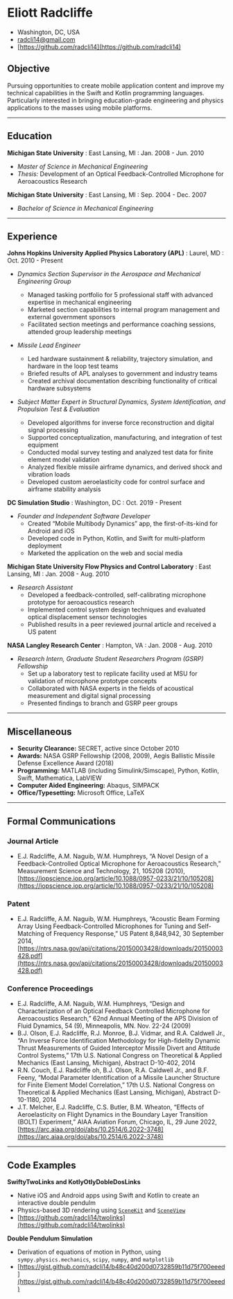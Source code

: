 # Eliott Radcliffe

 * Washington, DC, USA
 * [radcli14@gmail.com](mailto:radcli14@gmail.com)
 * [https://github.com/radcli14](https://github.com/radcli14)


## Objective

Pursuing opportunities to create mobile application content and improve my technical capabilities in the Swift and Kotlin programming languages. Particularly interested in bringing education-grade engineering and physics applications to the masses using mobile platforms.


________________________________________________________________________

## Education

__Michigan State University__ : East Lansing, MI : Jan. 2008 - Jun. 2010

 * _Master of Science in Mechanical Engineering_ 
 * _Thesis:_ Development of an Optical Feedback-Controlled Microphone for Aeroacoustics Research


__Michigan State University__ : East Lansing, MI : Sep. 2004 - Dec. 2007

 * _Bachelor of Science in Mechanical Engineering_ 
      

________________________________________________________________________

## Experience

__Johns Hopkins University Applied Physics Laboratory (APL)__ : Laurel, MD : Oct. 2010 - Present
 
 * _Dynamics Section Supervisor in the Aerospace and Mechanical Engineering Group_
   - Managed tasking portfolio for 5 professional staff with advanced expertise in mechanical engineering  
   - Marketed section capabilities to internal program management and external government sponsors
   - Facilitated section meetings and performance coaching sessions, attended group leadership meetings          
 
 * _Missile Lead Engineer_
   - Led hardware sustainment & reliability, trajectory simulation, and hardware in the loop test teams
   - Briefed results of APL analyses to government and industry teams
   - Created archival documentation describing functionality of critical hardware subsystems   
 
 * _Subject Matter Expert in Structural Dynamics, System Identification, and Propulsion Test & Evaluation_
   - Developed algorithms for inverse force reconstruction and digital signal processing
   - Supported conceptualization, manufacturing, and integration of test equipment
   - Conducted modal survey testing and analyzed test data for finite element model validation
   - Analyzed flexible missile airframe dynamics, and derived shock and vibration loads
   - Developed custom aeroelasticity code for control surface and airframe stability analysis


__DC Simulation Studio__ : Washington, DC : Oct. 2019 - Present

 * _Founder and Independent Software Developer_
   - Created “Mobile Multibody Dynamics” app, the first-of-its-kind for Android and iOS
   - Developed code in Python, Kotlin, and Swift for multi-platform deployment
   - Marketed the application on the web and social media


__Michigan State University Flow Physics and Control Laboratory__ : East Lansing, MI : Jan. 2008 - Aug. 2010

 * _Research Assistant_
   - Developed a feedback-controlled, self-calibrating microphone prototype for aeroacoustics research
   - Implemented control system design techniques and evaluated optical displacement sensor technologies
   - Published results in a peer reviewed journal article and received a US patent


__NASA Langley Research Center__ :  Hampton, VA : Jan. 2008 - Aug. 2010

 * _Research Intern, Graduate Student Researchers Program (GSRP) Fellowship_
   - Set up a laboratory test to replicate facility used at MSU for validation of microphone prototype concepts
   - Collaborated with NASA experts in the fields of acoustical measurement and digital signal processing
   - Presented findings to branch and GSRP peer groups


________________________________________________________________________

## Miscellaneous

 * __Security Clearance:__ SECRET, active since October 2010
 * __Awards:__ NASA GSRP Fellowship (2008, 2009), Aegis Ballistic Missile Defense Excellence Award (2018)
 * __Programming:__ MATLAB (including Simulink/Simscape), Python, Kotlin, Swift, Mathematica, LabVIEW
 * __Computer Aided Engineering:__ Abaqus, SIMPACK
 * __Office/Typesetting:__ Microsoft Office, LaTeX


________________________________________________________________________

## Formal Communications

### Journal Article

 * E.J. Radcliffe, A.M. Naguib, W.M. Humphreys, “A Novel Design of a Feedback-Controlled Optical Microphone for Aeroacoustics Research,” Measurement Science and Technology, 21, 105208 (2010), 
[https://iopscience.iop.org/article/10.1088/0957-0233/21/10/105208](https://iopscience.iop.org/article/10.1088/0957-0233/21/10/105208)


### Patent

 * E.J. Radcliffe, A.M. Naguib, W.M. Humphreys, “Acoustic Beam Forming Array Using Feedback-Controlled Microphones for Tuning and Self-Matching of Frequency Response,” US Patent 8,848,942, 30 September 2014,
[https://ntrs.nasa.gov/api/citations/20150003428/downloads/20150003428.pdf](https://ntrs.nasa.gov/api/citations/20150003428/downloads/20150003428.pdf)


### Conference Proceedings

 * E.J. Radcliffe, A.M. Naguib, W.M. Humphreys, “Design and Characterization of an Optical Feedback Controlled Microphone for Aeroacoustics Research,” 62nd Annual Meeting of the APS Division of Fluid Dynamics, 54 (9), Minneapolis, MN. Nov. 22-24 (2009)
 * B.J. Olson, E.J. Radcliffe, R.J. Monroe, B.J. Vidmar, and R.A. Caldwell Jr., “An Inverse Force Identification Methodology for High-fidelity Dynamic Thrust Measurements of Guided Interceptor Missile Divert and Attitude Control Systems,” 17th U.S. National Congress on Theoretical & Applied Mechanics (East Lansing, Michigan), Abstract D-10-402, 2014
 * R.N. Couch, E.J. Radcliffe oh, B.J. Olson, R.A. Caldwell Jr., and B.F. Feeny, “Modal Parameter Identification of a Missile Launcher Structure for Finite Element Model Correlation,” 17th U.S. National Congress on Theoretical & Applied Mechanics (East Lansing, Michigan), Abstract D-10-1180, 2014
 * J.T. Melcher, E.J. Radcliffe, C.S. Butler, B.M. Wheaton, “Effects of Aeroelasticity on Flight Dynamics in the Boundary Layer Transition (BOLT) Experiment,” AIAA Aviation Forum, Chicago, IL, 29 June 2022, [https://arc.aiaa.org/doi/abs/10.2514/6.2022-3748](https://arc.aiaa.org/doi/abs/10.2514/6.2022-3748)


________________________________________________________________________

## Code Examples

__SwiftyTwoLinks and KotlyOtlyDobleDosLinks__

 * Native iOS and Android apps using Swift and Kotlin to create an interactive double pendulm
 * Physics-based 3D rendering using [`SceneKit`](https://developer.apple.com/documentation/scenekit/) and [`SceneView`](https://github.com/SceneView/sceneview-android)
 * [https://github.com/radcli14/twolinks](https://github.com/radcli14/twolinks)


__Double Pendulum Simulation__

 * Derivation of equations of motion in Python, using `sympy.physics.mechanics`, `scipy`, `numpy`, and `matplotlib`
 * [https://gist.github.com/radcli14/b48c40d200d0732859b11d75f700eeed](https://gist.github.com/radcli14/b48c40d200d0732859b11d75f700eeed)
